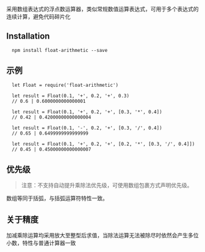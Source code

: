 采用数组表达式的浮点数运算器，类似常规数值运算表达式，可用于多个表达式的连续计算，避免代码碎片化

## Installation

      npm install float-arithmetic --save

## 示例

      let Float = require('float-arithmetic')

      let result = Float(0.1, '+', 0.2, '+', 0.3)
      // 0.6 | 0.6000000000000001

      let result = Float(0.1, '+', 0.2, '+', [0.3, '*', 0.4])
      // 0.42 | 0.42000000000000004

      let result = Float(0.1, '-', 0.2, '+', [0.3, '/', 0.4])
      // 0.65 | 0.6499999999999999

      let result = Float(0.1, '+', 0.2, '+', [0.2, '*', [0.3, '/', 0.4]])
      // 0.45 | 0.45000000000000007

## 优先级

> 注意：不支持自动提升乘除法优先级，可使用数组包裹方式声明优先级。

数组等同于括弧，与括弧运算符特性一致。


## 关于精度

加减乘除运算均采用放大至整型后求值，当除法运算无法被除尽时依然会产生多位小数，特性与普通计算器一致